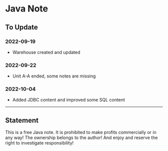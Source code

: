 # Java Note

##  To Update

### 2022-09-19

- Warehouse created and updated

### 2022-09-22

- Unit A-A ended, some notes are missing

### 2022-10-04

- Added JDBC content and improved some SQL content

---

## Statement

This is a free Java note. It is prohibited to make profits commercially or in any way! The ownership belongs to the author! And enjoy and reserve the right to investigate responsibility!